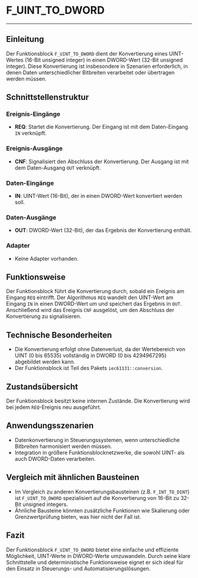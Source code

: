 # F_UINT_TO_DWORD

* * * * * * * * * *
## Einleitung
Der Funktionsblock `F_UINT_TO_DWORD` dient der Konvertierung eines UINT-Wertes (16-Bit unsigned integer) in einen DWORD-Wert (32-Bit unsigned integer). Diese Konvertierung ist insbesondere in Szenarien erforderlich, in denen Daten unterschiedlicher Bitbreiten verarbeitet oder übertragen werden müssen.

## Schnittstellenstruktur
### **Ereignis-Eingänge**
- **REQ**: Startet die Konvertierung. Der Eingang ist mit dem Daten-Eingang `IN` verknüpft.

### **Ereignis-Ausgänge**
- **CNF**: Signalisiert den Abschluss der Konvertierung. Der Ausgang ist mit dem Daten-Ausgang `OUT` verknüpft.

### **Daten-Eingänge**
- **IN**: UINT-Wert (16-Bit), der in einen DWORD-Wert konvertiert werden soll.

### **Daten-Ausgänge**
- **OUT**: DWORD-Wert (32-Bit), der das Ergebnis der Konvertierung enthält.

### **Adapter**
- Keine Adapter vorhanden.

## Funktionsweise
Der Funktionsblock führt die Konvertierung durch, sobald ein Ereignis am Eingang `REQ` eintrifft. Der Algorithmus `REQ` wandelt den UINT-Wert am Eingang `IN` in einen DWORD-Wert um und speichert das Ergebnis in `OUT`. Anschließend wird das Ereignis `CNF` ausgelöst, um den Abschluss der Konvertierung zu signalisieren.

## Technische Besonderheiten
- Die Konvertierung erfolgt ohne Datenverlust, da der Wertebereich von UINT (0 bis 65535) vollständig in DWORD (0 bis 4294967295) abgebildet werden kann.
- Der Funktionsblock ist Teil des Pakets `iec61131::conversion`.

## Zustandsübersicht
Der Funktionsblock besitzt keine internen Zustände. Die Konvertierung wird bei jedem `REQ`-Ereignis neu ausgeführt.

## Anwendungsszenarien
- Datenkonvertierung in Steuerungssystemen, wenn unterschiedliche Bitbreiten harmonisiert werden müssen.
- Integration in größere Funktionsblocknetzwerke, die sowohl UINT- als auch DWORD-Daten verarbeiten.

## Vergleich mit ähnlichen Bausteinen
- Im Vergleich zu anderen Konvertierungsbausteinen (z.B. `F_INT_TO_DINT`) ist `F_UINT_TO_DWORD` spezialisiert auf die Konvertierung von 16-Bit zu 32-Bit unsigned integers.
- Ähnliche Bausteine könnten zusätzliche Funktionen wie Skalierung oder Grenzwertprüfung bieten, was hier nicht der Fall ist.

## Fazit
Der Funktionsblock `F_UINT_TO_DWORD` bietet eine einfache und effiziente Möglichkeit, UINT-Werte in DWORD-Werte umzuwandeln. Durch seine klare Schnittstelle und deterministische Funktionsweise eignet er sich ideal für den Einsatz in Steuerungs- und Automatisierungslösungen.